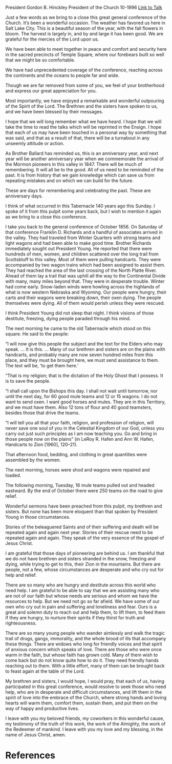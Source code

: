 President Gordon B. Hinckley
President of the Church
10-1996
[Link to Talk](https://www.churchofjesuschrist.org/study/general-conference/1996/10/reach-with-a-rescuing-hand?lang=eng)

Just a few words as we bring to a close this great general conference of the Church. It’s been a wonderful occasion. The weather has favored us here in Salt Lake City. This is a beautiful season of the year, with the fall flowers in bloom. The harvest is largely in, and by and large it has been good. We are grateful for the mercies of the Lord upon us.

We have been able to meet together in peace and comfort and security here in the sacred precincts of Temple Square, where our forebears built so well that we might be so comfortable.

We have had unprecedented coverage of the conference, reaching across the continents and the oceans to people far and wide.

Though we are far removed from some of you, we feel of your brotherhood and express our great appreciation for you.

Most importantly, we have enjoyed a remarkable and wonderful outpouring of the Spirit of the Lord. The Brethren and the sisters have spoken to us, and we have been blessed by their messages.

I hope that we will long remember what we have heard. I hope that we will take the time to read the talks which will be reprinted in the Ensign. I hope that each of us may have been touched in a personal way by something that was said, and that as a result of that, there will be a turnabout in any unseemly attitude or action.

As Brother Ballard has reminded us, this is an anniversary year, and next year will be another anniversary year when we commemorate the arrival of the Mormon pioneers in this valley in 1847. There will be much of remembering. It will all be to the good. All of us need to be reminded of the past. It is from history that we gain knowledge which can save us from repeating mistakes and on which we can build for the future.

These are days for remembering and celebrating the past. These are anniversary days.

I think of what occurred in this Tabernacle 140 years ago this Sunday. I spoke of it from this pulpit some years back, but I wish to mention it again as we bring to a close this conference.

I take you back to the general conference of October 1856. On Saturday of that conference Franklin D. Richards and a handful of associates arrived in the valley. They had traveled from Winter Quarters with strong teams and light wagons and had been able to make good time. Brother Richards immediately sought out President Young. He reported that there were hundreds of men, women, and children scattered over the long trail from Scottsbluff to this valley. Most of them were pulling handcarts. They were accompanied by two wagon trains which had been assigned to assist them. They had reached the area of the last crossing of the North Platte River. Ahead of them lay a trail that was uphill all the way to the Continental Divide with many, many miles beyond that. They were in desperate trouble. Winter had come early. Snow-laden winds were howling across the highlands of what is now western Nebraska and Wyoming. Our people were hungry, their carts and their wagons were breaking down, their oxen dying. The people themselves were dying. All of them would perish unless they were rescued.

I think President Young did not sleep that night. I think visions of those destitute, freezing, dying people paraded through his mind.

The next morning he came to the old Tabernacle which stood on this square. He said to the people:

“I will now give this people the subject and the text for the Elders who may speak. … It is this. … Many of our brethren and sisters are on the plains with handcarts, and probably many are now seven hundred miles from this place, and they must be brought here, we must send assistance to them. The text will be, ‘to get them here.’

“That is my religion; that is the dictation of the Holy Ghost that I possess. It is to save the people.

“I shall call upon the Bishops this day. I shall not wait until tomorrow, nor until the next day, for 60 good mule teams and 12 or 15 wagons. I do not want to send oxen. I want good horses and mules. They are in this Territory, and we must have them. Also 12 tons of flour and 40 good teamsters, besides those that drive the teams.

“I will tell you all that your faith, religion, and profession of religion, will never save one soul of you in the Celestial Kingdom of our God, unless you carry out just such principles as I am now teaching you. Go and bring in those people now on the plains” (in LeRoy R. Hafen and Ann W. Hafen, Handcarts to Zion [1960], 120–21).

That afternoon food, bedding, and clothing in great quantities were assembled by the women.

The next morning, horses were shod and wagons were repaired and loaded.

The following morning, Tuesday, 16 mule teams pulled out and headed eastward. By the end of October there were 250 teams on the road to give relief.

Wonderful sermons have been preached from this pulpit, my brethren and sisters. But none has been more eloquent than that spoken by President Young in those circumstances.

Stories of the beleaguered Saints and of their suffering and death will be repeated again and again next year. Stories of their rescue need to be repeated again and again. They speak of the very essence of the gospel of Jesus Christ.

I am grateful that those days of pioneering are behind us. I am thankful that we do not have brethren and sisters stranded in the snow, freezing and dying, while trying to get to this, their Zion in the mountains. But there are people, not a few, whose circumstances are desperate and who cry out for help and relief.

There are so many who are hungry and destitute across this world who need help. I am grateful to be able to say that we are assisting many who are not of our faith but whose needs are serious and whom we have the resources to help. But we need not go so far afield. We have some of our own who cry out in pain and suffering and loneliness and fear. Ours is a great and solemn duty to reach out and help them, to lift them, to feed them if they are hungry, to nurture their spirits if they thirst for truth and righteousness.

There are so many young people who wander aimlessly and walk the tragic trail of drugs, gangs, immorality, and the whole brood of ills that accompany these things. There are widows who long for friendly voices and that spirit of anxious concern which speaks of love. There are those who were once warm in the faith, but whose faith has grown cold. Many of them wish to come back but do not know quite how to do it. They need friendly hands reaching out to them. With a little effort, many of them can be brought back to feast again at the table of the Lord.

My brethren and sisters, I would hope, I would pray, that each of us, having participated in this great conference, would resolve to seek those who need help, who are in desperate and difficult circumstances, and lift them in the spirit of love into the embrace of the Church, where strong hands and loving hearts will warm them, comfort them, sustain them, and put them on the way of happy and productive lives.

I leave with you my beloved friends, my coworkers in this wonderful cause, my testimony of the truth of this work, the work of the Almighty, the work of the Redeemer of mankind. I leave with you my love and my blessing, in the name of Jesus Christ, amen.

# References
